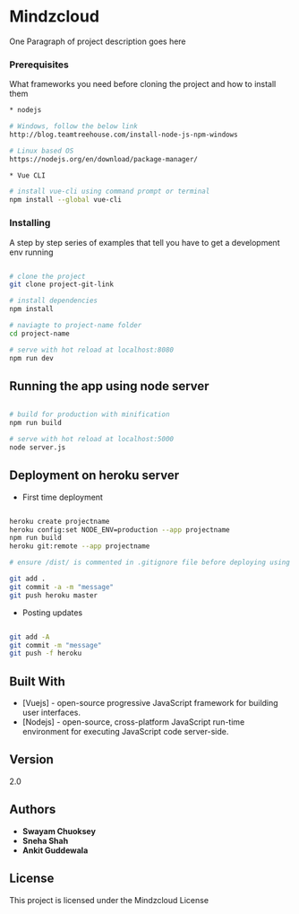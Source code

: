 # Mindzcloud

One Paragraph of project description goes here

### Prerequisites

What frameworks you need before cloning the project and how to install them

``` bash
* nodejs

# Windows, follow the below link
http://blog.teamtreehouse.com/install-node-js-npm-windows

# Linux based OS
https://nodejs.org/en/download/package-manager/

* Vue CLI

# install vue-cli using command prompt or terminal
npm install --global vue-cli

```

### Installing

A step by step series of examples that tell you have to get a development env running

``` bash

# clone the project
git clone project-git-link

# install dependencies
npm install

# naviagte to project-name folder
cd project-name

# serve with hot reload at localhost:8080
npm run dev

```

## Running the app using node server

``` bash

# build for production with minification
npm run build

# serve with hot reload at localhost:5000
node server.js

```

## Deployment on heroku server

* First time deployment

``` bash

heroku create projectname
heroku config:set NODE_ENV=production --app projectname
npm run build
heroku git:remote --app projectname

# ensure /dist/ is commented in .gitignore file before deploying using git

git add .
git commit -a -m "message"
git push heroku master

```

* Posting updates

``` bash

git add -A
git commit -m "message"
git push -f heroku

```

## Built With

* [Vuejs] - open-source progressive JavaScript framework for building user interfaces.
* [Nodejs] - open-source, cross-platform JavaScript run-time environment for executing JavaScript code server-side.

## Version

2.0

## Authors

* **Swayam Chuoksey**
* **Sneha Shah**
* **Ankit Guddewala**

## License

This project is licensed under the Mindzcloud License
